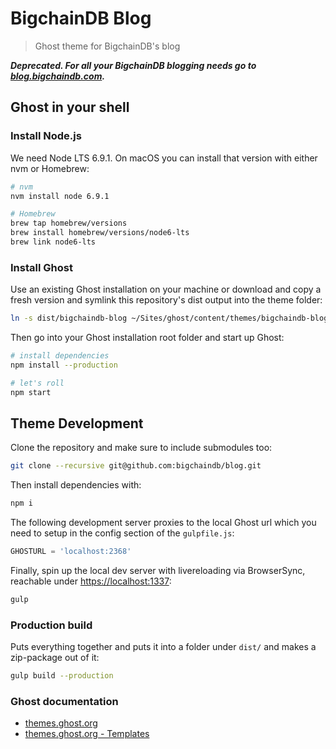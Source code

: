 # BigchainDB Blog

> Ghost theme for BigchainDB's blog

***Deprecated. For all your BigchainDB blogging needs go to [blog.bigchaindb.com](https://blog.bigchaindb.com).***

## Ghost in your shell

### Install Node.js

We need Node LTS 6.9.1. On macOS you can install that version with either nvm or Homebrew:

```bash
# nvm
nvm install node 6.9.1

# Homebrew
brew tap homebrew/versions
brew install homebrew/versions/node6-lts
brew link node6-lts
```

### Install Ghost

Use an existing Ghost installation on your machine or download and copy a fresh version and  symlink this repository's dist output into the theme folder:

```bash
ln -s dist/bigchaindb-blog ~/Sites/ghost/content/themes/bigchaindb-blog
```

Then go into your Ghost installation root folder and start up Ghost:

```bash
# install dependencies
npm install --production

# let's roll
npm start
```

## Theme Development

Clone the repository and make sure to include submodules too:

```bash
git clone --recursive git@github.com:bigchaindb/blog.git
```

Then install dependencies with:

```bash
npm i
```

The following development server proxies to the local Ghost url which you need to setup in the config section of the `gulpfile.js`:

```js
GHOSTURL = 'localhost:2368'
```

Finally, spin up the local dev server with livereloading via BrowserSync, reachable under [https://localhost:1337](https://localhost:1337):

```bash
gulp
```

### Production build

Puts everything together and puts it into a folder under `dist/` and makes a zip-package out of it:

```bash
gulp build --production
```


### Ghost documentation

- [themes.ghost.org](https://themes.ghost.org)
- [themes.ghost.org - Templates](https://themes.ghost.org/docs/templates)
